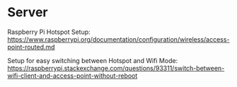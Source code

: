 # Server

Raspberry Pi Hotspot Setup: https://www.raspberrypi.org/documentation/configuration/wireless/access-point-routed.md

Setup for easy switching between Hotspot and Wifi Mode: https://raspberrypi.stackexchange.com/questions/93311/switch-between-wifi-client-and-access-point-without-reboot